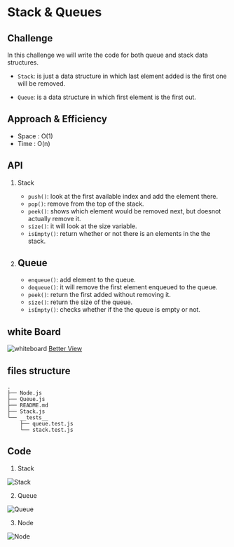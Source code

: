 # Stack & Queues

## Challenge

In this challenge we will write the code for both queue and stack data structures.

- `Stack`: is just a data structure in which last element added is the first one will be removed.

- `Queue`: is a data structure in which first element is the first out.

## Approach & Efficiency

- Space : O(1)
- Time : O(n)

## API

1. Stack

   - `push()`: look at the first available index and add the element there.
   - `pop()`: remove from the top of the stack.
   - `peek()`: shows which element would be removed next, but doesnot actually remove it.
   - `size()`: it will look at the size variable.
   - `isEmpty()`: return whether or not there is an elements in the the stack.

2. ## Queue
   - `enqueue()`: add element to the queue.
   - `dequeue()`: it will remove the first element enqueued to the queue.
   - `peek()`: return the first added without removing it.
   - `size()`: return the size of the queue.
   - `isEmpty()`: checks whether if the the queue is empty or not.

## white Board

![whiteboard](../assets/stacks-queues.jpg)
[Better View](https://miro.com/app/board/o9J_lBz8UcE=/)

## files structure

```shell
.
├── Node.js
├── Queue.js
├── README.md
├── Stack.js
└── __tests__
    ├── queue.test.js
    └── stack.test.js
```

## Code

1. Stack

![Stack](../assets/queue.png)

2. Queue

![Queue](../assets/stack.png)

3. Node

![Node](../assets/node.png)
